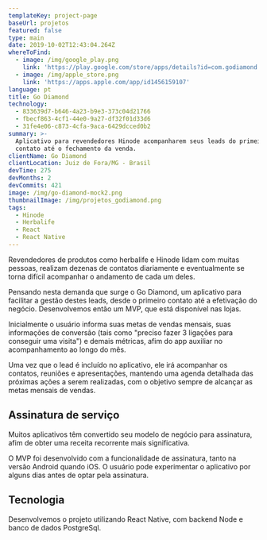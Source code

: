 ```yaml
---
templateKey: project-page
baseUrl: projetos
featured: false
type: main
date: 2019-10-02T12:43:04.264Z
whereToFind:
  - image: /img/google_play.png
    link: 'https://play.google.com/store/apps/details?id=com.godiamond'
  - image: /img/apple_store.png
    link: 'https://apps.apple.com/app/id1456159107'
language: pt
title: Go Diamond
technology:
  - 833639d7-b646-4a23-b9e3-373c04d21766
  - fbecf863-4cf1-44e0-9a27-df32f01d33d6
  - 31fe4e06-c873-4cfa-9aca-6429dcced0b2
summary: >-
  Aplicativo para revendedores Hinode acompanharem seus leads do primeiro
  contato até o fechamento da venda.
clientName: Go Diamond
clientLocation: Juiz de Fora/MG - Brasil
devTime: 275
devMonths: 2
devCommits: 421
image: /img/go-diamond-mock2.png
thumbnailImage: /img/projetos_godiamond.png
tags:
  - Hinode
  - Herbalife
  - React
  - React Native
---
```

Revendedores de produtos como herbalife e Hinode lidam com muitas pessoas, realizam dezenas de contatos diariamente e eventualmente se torna difícil acompanhar o andamento de cada um deles.

Pensando nesta demanda que surge o Go Diamond, um aplicativo para facilitar a gestão destes leads, desde o primeiro contato até a efetivação do negócio. Desenvolvemos então um MVP, que está disponível nas lojas.

Inicialmente o usuário informa suas metas de vendas mensais, suas informações de conversão (tais como "preciso fazer 3 ligações para conseguir uma visita") e demais métricas, afim do app auxiliar no acompanhamento ao longo do mês.

Uma vez que o lead é incluído no aplicativo, ele irá acompanhar os contatos, reuniões e apresentações, mantendo uma agenda detalhada das próximas ações a serem realizadas, com o objetivo sempre de alcançar as metas mensais de vendas.

## Assinatura de serviço

Muitos aplicativos têm convertido seu modelo de negócio para assinatura, afim de obter uma receita recorrente mais significativa.
 
O MVP foi desenvolvido com a funcionalidade de assinatura, tanto na versão Android quando iOS. O usuário pode experimentar o aplicativo por alguns dias antes de optar pela assinatura.

## Tecnologia

Desenvolvemos o projeto utilizando React Native, com backend Node e banco de dados PostgreSql.
